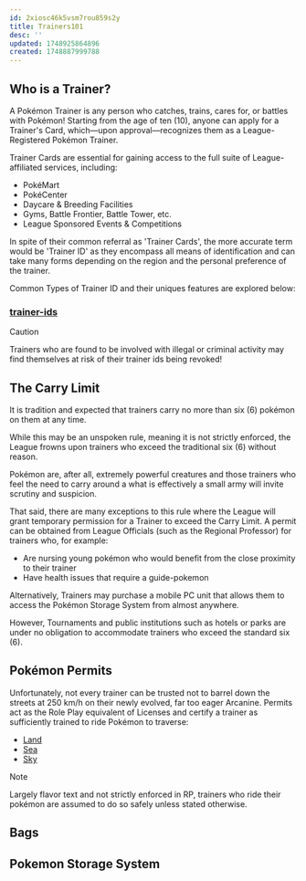 ```yaml
---
id: 2xiosc46k5vsm7rou859s2y
title: Trainers101
desc: ''
updated: 1748925864896
created: 1748887999788
---
```


## Who is a Trainer?

A Pokémon Trainer is any person who catches, trains, cares for, or battles with Pokémon! Starting from the age of ten (10), anyone can apply for a Trainer's Card, which—upon approval—recognizes them as a League-Registered Pokémon Trainer.

Trainer Cards are essential for gaining access to the full suite of League-affiliated services, including:

- PokéMart
- PokéCenter
- Daycare & Breeding Facilities
- Gyms, Battle Frontier, Battle Tower, etc.
- League Sponsored Events & Competitions

In spite of their common referral as 'Trainer Cards', the more accurate term would be 'Trainer ID' as they encompass all means of identification and can take many forms depending on the region and the personal preference of the trainer.

Common Types of Trainer ID and their uniques features are explored below:

### [trainer-ids](./trainers101.trainer-ids.md)

> [!CAUTION]
> Trainers who are found to be involved with illegal or criminal activity may find themselves at risk of their trainer ids being revoked!

## The Carry Limit

It is tradition and expected that trainers carry no more than six (6) pokémon on them at any time.

While this may be an unspoken rule, meaning it is not strictly enforced, the League frowns upon trainers who exceed the traditional six (6) without reason.

Pokémon are, after all, extremely powerful creatures and those trainers who feel the need to carry around a what is effectively a small army will invite scrutiny and suspicion.

That said, there are many exceptions to this rule where the League will grant temporary permission for a Trainer to exceed the Carry Limit. A permit can be obtained from League Officials (such as the Regional Professor) for trainers who, for example:

- Are nursing young pokémon who would benefit from the close proximity to their trainer
- Have health issues that require a guide-pokemon

Alternatively, Trainers may purchase a mobile PC unit that allows them to access the Pokémon Storage System from almost anywhere.

However, Tournaments and public institutions such as hotels or parks are under no obligation to accommodate trainers who exceed the standard six (6).

## Pokémon Permits

Unfortunately, not every trainer can be trusted not to barrel down the streets at 250 km/h on their newly evolved, far too eager Arcanine. Permits act as the Role Play equivalent of Licenses and certify a trainer as sufficiently trained to ride Pokémon to traverse:

- [Land](trainers101.terrestrial-permit.md)
- [Sea](trainers101.aquatic-permit.md)
- [Sky](trainers101.aviation-permit.md)

> [!NOTE]
> Largely flavor text and not strictly enforced in RP, trainers who ride their pokémon are assumed to do so safely unless stated otherwise.

## Bags

## Pokemon Storage System
